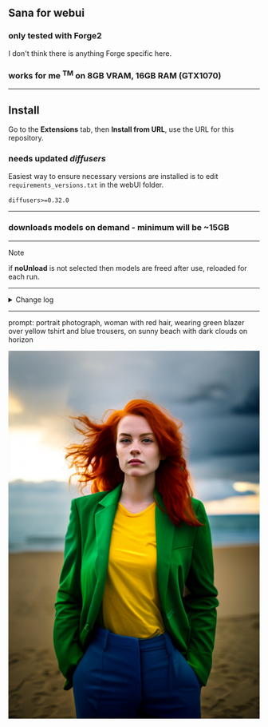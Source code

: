 ## Sana for webui ##
### only tested with Forge2 ###
I don't think there is anything Forge specific here.


### works for me <sup>TM</sup> on 8GB VRAM, 16GB RAM (GTX1070) ###

---
## Install ##
Go to the **Extensions** tab, then **Install from URL**, use the URL for this repository.
### needs updated *diffusers* ###

Easiest way to ensure necessary versions are installed is to edit `requirements_versions.txt` in the webUI folder.
```
diffusers>=0.32.0

```


---
### downloads models on demand - minimum will be ~15GB ###

---
>[!NOTE]
> if **noUnload** is not selected then models are freed after use, reloaded for each run.


---
<details>
<summary>Change log</summary>

#### 24/12/2024 ####
* first implemention. 2K models need ~16GB VRAM for VAE.

</details>


---
prompt: portrait photograph, woman with red hair, wearing green blazer over yellow tshirt and blue trousers, on sunny beach with dark clouds on horizon

![portrait photograph, woman with red hair, wearing green blazer over yellow tshirt and blue trousers, on sunny beach with dark clouds on horizon](example.png "20 steps with 1024 model")

